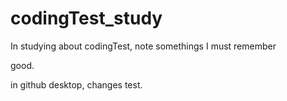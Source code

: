 # codingTest_study

In studying about codingTest, note somethings I must remember

good.

in github desktop, changes test.
